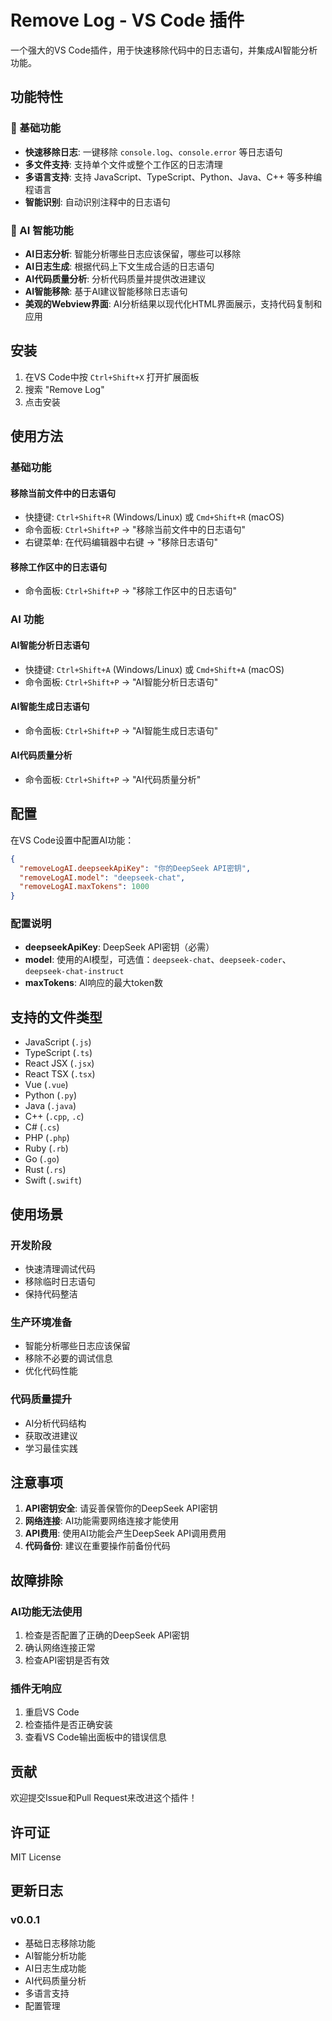 # Remove Log - VS Code 插件

一个强大的VS Code插件，用于快速移除代码中的日志语句，并集成AI智能分析功能。

## 功能特性

### 🚀 基础功能
- **快速移除日志**: 一键移除 `console.log`、`console.error` 等日志语句
- **多文件支持**: 支持单个文件或整个工作区的日志清理
- **多语言支持**: 支持 JavaScript、TypeScript、Python、Java、C++ 等多种编程语言
- **智能识别**: 自动识别注释中的日志语句

### 🤖 AI 智能功能
- **AI日志分析**: 智能分析哪些日志应该保留，哪些可以移除
- **AI日志生成**: 根据代码上下文生成合适的日志语句
- **AI代码质量分析**: 分析代码质量并提供改进建议
- **AI智能移除**: 基于AI建议智能移除日志语句
- **美观的Webview界面**: AI分析结果以现代化HTML界面展示，支持代码复制和应用

## 安装

1. 在VS Code中按 `Ctrl+Shift+X` 打开扩展面板
2. 搜索 "Remove Log"
3. 点击安装

## 使用方法

### 基础功能

#### 移除当前文件中的日志语句
- 快捷键: `Ctrl+Shift+R` (Windows/Linux) 或 `Cmd+Shift+R` (macOS)
- 命令面板: `Ctrl+Shift+P` → "移除当前文件中的日志语句"
- 右键菜单: 在代码编辑器中右键 → "移除日志语句"

#### 移除工作区中的日志语句
- 命令面板: `Ctrl+Shift+P` → "移除工作区中的日志语句"

### AI 功能

#### AI智能分析日志语句
- 快捷键: `Ctrl+Shift+A` (Windows/Linux) 或 `Cmd+Shift+A` (macOS)
- 命令面板: `Ctrl+Shift+P` → "AI智能分析日志语句"

#### AI智能生成日志语句
- 命令面板: `Ctrl+Shift+P` → "AI智能生成日志语句"

#### AI代码质量分析
- 命令面板: `Ctrl+Shift+P` → "AI代码质量分析"

## 配置

在VS Code设置中配置AI功能：

```json
{
  "removeLogAI.deepseekApiKey": "你的DeepSeek API密钥",
  "removeLogAI.model": "deepseek-chat",
  "removeLogAI.maxTokens": 1000
}
```

### 配置说明

- **deepseekApiKey**: DeepSeek API密钥（必需）
- **model**: 使用的AI模型，可选值：`deepseek-chat`、`deepseek-coder`、`deepseek-chat-instruct`
- **maxTokens**: AI响应的最大token数

## 支持的文件类型

- JavaScript (`.js`)
- TypeScript (`.ts`)
- React JSX (`.jsx`)
- React TSX (`.tsx`)
- Vue (`.vue`)
- Python (`.py`)
- Java (`.java`)
- C++ (`.cpp`, `.c`)
- C# (`.cs`)
- PHP (`.php`)
- Ruby (`.rb`)
- Go (`.go`)
- Rust (`.rs`)
- Swift (`.swift`)

## 使用场景

### 开发阶段
- 快速清理调试代码
- 移除临时日志语句
- 保持代码整洁

### 生产环境准备
- 智能分析哪些日志应该保留
- 移除不必要的调试信息
- 优化代码性能

### 代码质量提升
- AI分析代码结构
- 获取改进建议
- 学习最佳实践

## 注意事项

1. **API密钥安全**: 请妥善保管你的DeepSeek API密钥
2. **网络连接**: AI功能需要网络连接才能使用
3. **API费用**: 使用AI功能会产生DeepSeek API调用费用
4. **代码备份**: 建议在重要操作前备份代码

## 故障排除

### AI功能无法使用
1. 检查是否配置了正确的DeepSeek API密钥
2. 确认网络连接正常
3. 检查API密钥是否有效

### 插件无响应
1. 重启VS Code
2. 检查插件是否正确安装
3. 查看VS Code输出面板中的错误信息

## 贡献

欢迎提交Issue和Pull Request来改进这个插件！

## 许可证

MIT License

## 更新日志

### v0.0.1
- 基础日志移除功能
- AI智能分析功能
- AI日志生成功能
- AI代码质量分析
- 多语言支持
- 配置管理
